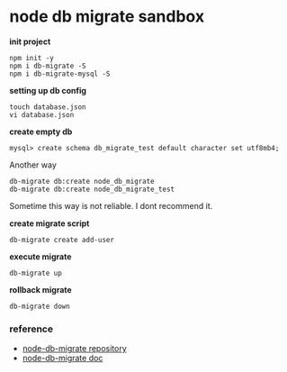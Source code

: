 # node db migrate sandbox

**init project**

```
npm init -y
npm i db-migrate -S
npm i db-migrate-mysql -S
```

**setting up db config**

```
touch database.json
vi database.json
```

**create empty db**

`mysql> create schema db_migrate_test default character set utf8mb4;`


Another way

```
db-migrate db:create node_db_migrate
db-migrate db:create node_db_migrate_test
```

Sometime this way is not reliable. I dont recommend it.


**create migrate script**

`db-migrate create add-user`


**execute migrate**

`db-migrate up`

**rollback migrate**

`db-migrate down`

### reference

* [node-db-migrate repository](https://github.com/db-migrate/node-db-migrate)
* [node-db-migrate doc](https://db-migrate.readthedocs.io/en/latest/)
